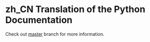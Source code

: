 # zh\_CN Translation of the Python Documentation

Check out [master](https://github.com/python/python-docs-zh-cn/tree/master) branch for more information.